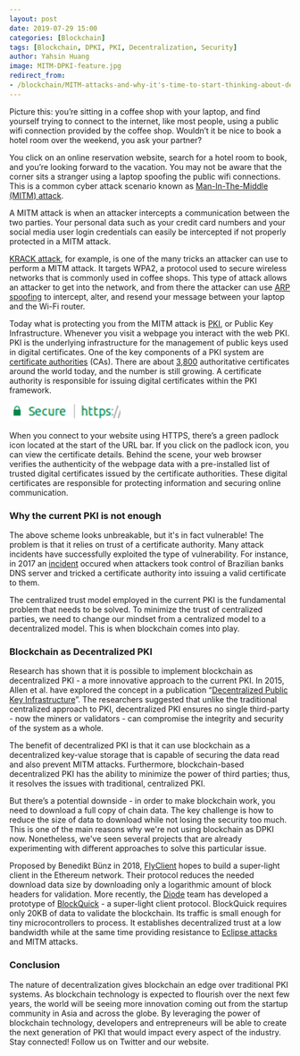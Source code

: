 ```yaml
---
layout: post
date: 2019-07-29 15:00
categories: [Blockchain]
tags: [Blockchain, DPKI, PKI, Decentralization, Security]
author: Yahsin Huang
image: MITM-DPKI-feature.jpg
redirect_from:
- /blockchain/MITM-attacks-and-why-it's-time-to-start-thinking-about-decentralized-PKI-19210/
---
```


Picture this: you’re sitting in a coffee shop with your laptop, and find yourself trying to connect to the internet, like most people, using a public wifi connection provided by the coffee shop. Wouldn’t it be nice to book a hotel room over the weekend, you ask your partner?

You click on an online reservation website, search for a hotel room to book, and you’re looking forward to the vacation. You may not be aware that the corner sits a stranger using a laptop spoofing the public wifi connections. This is a common cyber attack scenario known as [Man-In-The-Middle (MITM) attack](https://en.wikipedia.org/wiki/Man-in-the-middle_attack).

A MITM attack is when an attacker intercepts a communication between the two parties. Your personal data such as your credit card numbers and your social media user login credentials can easily be intercepted if not properly protected in a MITM attack.

[KRACK attack](https://en.wikipedia.org/wiki/KRACK), for example, is one of the many tricks an attacker can use to perform a MITM attack. It targets WPA2, a protocol used to secure wireless networks that is commonly used in coffee shops. This type of attack allows an attacker to get into the network, and from there the attacker can use [ARP spoofing](https://en.wikipedia.org/wiki/ARP_spoofing) to intercept, alter, and resend your message between your laptop and the Wi-Fi router.

Today what is protecting you from the MITM attack is [PKI](https://en.wikipedia.org/wiki/Public_key_infrastructure), or Public Key Infrastructure. Whenever you visit a webpage you interact with the web PKI. PKI is the underlying infrastructure for the management of public keys used in digital certificates. One of the key components of a PKI system are [certificate authorities](https://en.wikipedia.org/wiki/Certificate_authority) (CAs). There are about [3,800](https://censys.io/certificates?q=validation.nss.valid%253A+true+AND+parsed.extensions.basic_constraints.is_ca%253A+true) authoritative certificates around the world today, and the number is still growing. A certificate authority is responsible for issuing digital certificates within the PKI framework.

![](../assets/img/blog/MITM-DPKI1.png)

When you connect to your website using HTTPS, there’s a green padlock icon located at the start of the URL bar. If you click on the padlock icon, you can view the certificate details. Behind the scene, your web browser verifies the authenticity of the webpage data with a pre-installed list of trusted digital certificates issued by the certificate authorities. These digital certificates are responsible for protecting information and securing online communication.

### Why the current PKI is not enough

The above scheme looks unbreakable, but it's in fact vulnerable! The problem is that it relies on trust of a certificate authority. Many attack incidents have successfully exploited the type of vulnerability. For instance, in 2017 an [incident](https://www.wired.com/2017/04/hackers-hijacked-banks-entire-online-operation/) occured when attackers took control of Brazilian banks DNS server and tricked a certificate authority into issuing a valid certificate to them.

The centralized trust model employed in the current PKI is the fundamental problem that needs to be solved. To minimize the trust of centralized parties, we need to change our mindset from a centralized model to a decentralized model. This is when blockchain comes into play.

### Blockchain as Decentralized PKI

Research has shown that it is possible to implement blockchain as decentralized PKI - a more innovative approach to the current PKI. In 2015, Allen et al. have explored the concept in a publication “[Decentralized Public Key Infrastructure](https://danubetech.com/download/dpki.pdf)”. The researchers suggested that unlike the traditional centralized approach to PKI, decentralized PKI ensures no single third-party - now the miners or validators - can compromise the integrity and security of the system as a whole.

The benefit of decentralized PKI is that it can use blockchain as a decentralized key-value storage that is capable of securing the data read and also prevent MITM attacks. Furthermore, blockchain-based decentralized PKI has the ability to minimize the power of third parties; thus, it resolves the issues with traditional, centralized PKI.

But there’s a potential downside - in order to make blockchain work, you need to download a full copy of chain data. The key challenge is how to reduce the size of data to download while not losing the security too much. This is one of the main reasons why we're not using blockchain as DPKI now. Nonetheless, we've seen several projects that are already experimenting with different approaches to solve this particular issue.

Proposed by Benedikt Bünz in 2018, [FlyClient](https://eprint.iacr.org/2019/226.pdf) hopes to build a super-light client in the Ethereum network. Their protocol reduces the needed download data size by downloading only a logarithmic amount of block headers for validation. More recently, the [Diode](https://diode.io) team has developed a prototype of [BlockQuick](/burning-platform-pki/blockquick-super-light-blockchain-client-for-trustless-time-19144/) - a super-light client protocol. BlockQuick requires only 20KB of data to validate the blockchain. Its traffic is small enough for tiny microcontrollers to process. It establishes decentralized trust at a low bandwidth while at the same time providing resistance to [Eclipse attacks](/blockchain/how-blockquick-super-light-client-protocol-can-help-mitigate-eclipse-attacks-19161/) and MITM attacks.

### Conclusion

The nature of decentralization gives blockchain an edge over traditional PKI systems. As blockchain technology is expected to flourish over the next few years, the world will be seeing more innovation coming out from the startup community in Asia and across the globe. By leveraging the power of blockchain technology, developers and entrepreneurs will be able to create the next generation of PKI that would impact every aspect of the industry. Stay connected! Follow us on Twitter and our website.